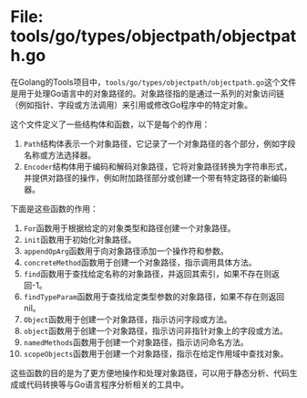 # File: tools/go/types/objectpath/objectpath.go

在Golang的Tools项目中，`tools/go/types/objectpath/objectpath.go`这个文件是用于处理Go语言中的对象路径的。对象路径指的是通过一系列的对象访问链（例如指针、字段或方法调用）来引用或修改Go程序中的特定对象。

这个文件定义了一些结构体和函数，以下是每个的作用：

1. `Path`结构体表示一个对象路径，它记录了一个对象路径的各个部分，例如字段名称或方法选择器。
2. `Encoder`结构体用于编码和解码对象路径，它将对象路径转换为字符串形式，并提供对路径的操作，例如附加路径部分或创建一个带有特定路径的新编码器。

下面是这些函数的作用：

1. `For`函数用于根据给定的对象类型和路径创建一个对象路径。
2. `init`函数用于初始化对象路径。
3. `appendOpArg`函数用于向对象路径添加一个操作符和参数。
4. `concreteMethod`函数用于创建一个对象路径，指示调用具体方法。
5. `find`函数用于查找给定名称的对象路径，并返回其索引，如果不存在则返回-1。
6. `findTypeParam`函数用于查找给定类型参数的对象路径，如果不存在则返回nil。
7. `Object`函数用于创建一个对象路径，指示访问字段或方法。
8. `object`函数用于创建一个对象路径，指示访问非指针对象上的字段或方法。
9. `namedMethods`函数用于创建一个对象路径，指示访问命名方法。
10. `scopeObjects`函数用于创建一个对象路径，指示在给定作用域中查找对象。

这些函数的目的是为了更方便地操作和处理对象路径，可以用于静态分析、代码生成或代码转换等与Go语言程序分析相关的工具中。

